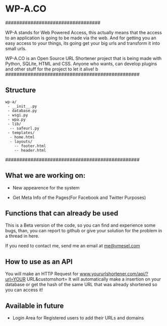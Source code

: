 # WP-A.CO
##################################

WP-A stands for Web Powered Access, this actually means that the access to an application is going to be made via the web. And for getting you an easy access to your things, its going get your big urls and transform it into small urls.

WP-A.CO is an Open Source URL Shortener project that is being made with Python, SQLite, HTML and CSS.
Anyone who wants, can develop plugins and other stuff for the project to let it alive!
b
################################################
## Structure
```
wp-a/
 - __init__.py
 - database.py
 - wsgi.py
 - wpa.py
 - lib/
  -- safeurl.py
 - templates/
  - home.html
  - layouts/
    -- footer.html
    -- header.html
```
################################################
## What we are working on:

- New appearence for the system

- Get Meta Info of the Pages(For Facebook and Twitter Purposes)

## Functions that can already be used

This is a Beta version of the code, so you can find and experience some bugs, than, you can report to github or give your solution for the problem in a thread in here.

If you need to contact me, send me an email at me@vmesel.com

## How to use as an API

You will make an HTTP Request for www.yoururlshortener.com/api/?url=YOUR URL&customshort=
It will automatically make a insertion on your database or get the hash of the same URL that was already shortened so you can access it!


## Available in future

- Login Area for Registered users to add their URLs and domains
